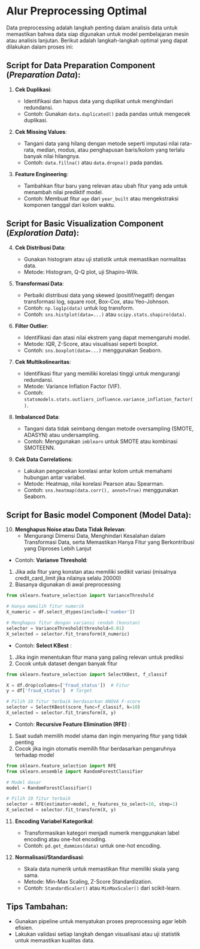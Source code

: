 # Alur Preprocessing Optimal

Data preprocessing adalah langkah penting dalam analisis data untuk memastikan bahwa data siap digunakan untuk model pembelajaran mesin atau analisis lanjutan. Berikut adalah langkah-langkah optimal yang dapat dilakukan dalam proses ini:

## Script for Data Preparation Component (***Preparation Data***):

1. **Cek Duplikasi**:
   - Identifikasi dan hapus data yang duplikat untuk menghindari redundansi.
   - Contoh: Gunakan `data.duplicated()` pada pandas untuk mengecek duplikasi.

2. **Cek Missing Values**:
   - Tangani data yang hilang dengan metode seperti imputasi nilai rata-rata, median, modus, atau penghapusan baris/kolom yang terlalu banyak nilai hilangnya.
   - Contoh: `data.fillna()` atau `data.dropna()` pada pandas.

3. **Feature Engineering**:
   - Tambahkan fitur baru yang relevan atau ubah fitur yang ada untuk menambah nilai prediktif model.
   - Contoh: Membuat fitur `age` dari `year_built` atau mengekstraksi komponen tanggal dari kolom waktu.

## Script for Basic Visualization Component (***Exploration Data***):

4. **Cek Distribusi Data**:
   - Gunakan histogram atau uji statistik untuk memastikan normalitas data.
   - Metode: Histogram, Q-Q plot, uji Shapiro-Wilk.

5. **Transformasi Data**:
   - Perbaiki distribusi data yang skewed (positif/negatif) dengan transformasi log, square root, Box-Cox, atau Yeo-Johnson.
   - Contoh: `np.log1p(data)` untuk log transform.
   - Contoh: `sns.histplot(data=...)` atau `scipy.stats.shapiro(data)`.

6. **Filter Outlier**:
   - Identifikasi dan atasi nilai ekstrem yang dapat memengaruhi model.
   - Metode: IQR, Z-Score, atau visualisasi seperti boxplot.
   - Contoh: `sns.boxplot(data=...)` menggunakan Seaborn.

7. **Cek Multikolinearitas**:
   - Identifikasi fitur yang memiliki korelasi tinggi untuk mengurangi redundansi.
   - Metode: Variance Inflation Factor (VIF).
   - Contoh: `statsmodels.stats.outliers_influence.variance_inflation_factor()`.

8. **Imbalanced Data**:
   - Tangani data tidak seimbang dengan metode oversampling (SMOTE, ADASYN) atau undersampling.
   - Contoh: Menggunakan `imblearn` untuk SMOTE atau kombinasi SMOTEENN.

9. **Cek Data Correlations**:
   - Lakukan pengecekan korelasi antar kolom untuk memahami hubungan antar variabel.
   - Metode: Heatmap, nilai korelasi Pearson atau Spearman.
   - Contoh: `sns.heatmap(data.corr(), annot=True)` menggunakan Seaborn.

## Script for Basic model Component (Model Data):

10. **Menghapus Noise atau Data Tidak Relevan**:
    - Mengurangi Dimensi Data, Menghindari Kesalahan dalam Transformasi Data, serta Memastikan Hanya Fitur yang Berkontribusi yang Diproses Lebih Lanjut

   - Contoh: **Varianve Threshold**: 
   1. Jika ada fitur yang konstan atau memiliki sedikit variasi (misalnya credit_card_limit jika nilainya selalu 20000)
   2. Biasanya digunakan di awal preprocessing

   ```python
   from sklearn.feature_selection import VarianceThreshold

   # Hanya memilih fitur numerik
   X_numeric = df.select_dtypes(include=['number'])

   # Menghapus fitur dengan variansi rendah (konstan)
   selector = VarianceThreshold(threshold=0.01)
   X_selected = selector.fit_transform(X_numeric)
   ```

   - Contoh: **Select KBest** : 
   1. Jika ingin menentukan fitur mana yang paling relevan untuk prediksi
   2. Cocok untuk dataset dengan banyak fitur

   ```python
   from sklearn.feature_selection import SelectKBest, f_classif

   X = df.drop(columns=['fraud_status'])  # Fitur
   y = df['fraud_status']  # Target

   # Pilih 10 fitur terbaik berdasarkan ANOVA F-score
   selector = SelectKBest(score_func=f_classif, k=10)
   X_selected = selector.fit_transform(X, y)
   ```

   - Contoh: **Recursive Feature Elimination (RFE)** : 
   1. Saat sudah memilih model utama dan ingin menyaring fitur yang tidak penting
   2. Cocok jika ingin otomatis memilih fitur berdasarkan pengaruhnya terhadap model

   ```python
   from sklearn.feature_selection import RFE
   from sklearn.ensemble import RandomForestClassifier

   # Model dasar
   model = RandomForestClassifier()

   # Pilih 10 fitur terbaik
   selector = RFE(estimator=model, n_features_to_select=10, step=1)
   X_selected = selector.fit_transform(X, y)
   ```

11. **Encoding Variabel Kategorikal**:
    - Transformasikan kategori menjadi numerik menggunakan label encoding atau one-hot encoding.
    - Contoh: `pd.get_dummies(data)` untuk one-hot encoding.

12. **Normalisasi/Standardisasi**:
    - Skala data numerik untuk memastikan fitur memiliki skala yang sama.
    - Metode: Min-Max Scaling, Z-Score Standardization.
    - Contoh: `StandardScaler()` atau `MinMaxScaler()` dari scikit-learn.

## Tips Tambahan:
- Gunakan pipeline untuk menyatukan proses preprocessing agar lebih efisien.
- Lakukan validasi setiap langkah dengan visualisasi atau uji statistik untuk memastikan kualitas data.
